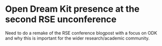 # Open Dream Kit presence at the second RSE unconference

Need to do a remake of the RSE conference blogpost with a focus on ODK and why this is important for the wider research/academic community.
